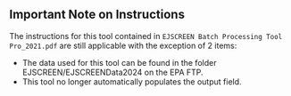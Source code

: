## Important Note on Instructions
The instructions for this tool contained in `EJSCREEN Batch Processing Tool Pro_2021.pdf` are still applicable with the exception of 2 items:
* The data used for this tool can be found in the folder EJSCREEN/EJSCREENData2024 on the EPA FTP.
* This tool no longer automatically populates the output field. 
